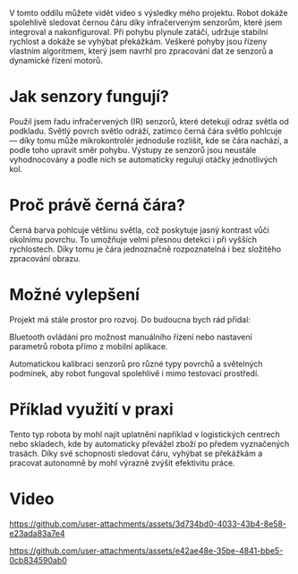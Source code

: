 V tomto oddílu můžete vidět video s výsledky mého projektu. Robot dokáže spolehlivě sledovat černou čáru díky infračerveným senzorům, které jsem integroval a nakonfiguroval. Při pohybu plynule zatáčí, udržuje stabilní rychlost a dokáže se vyhýbat překážkám. Veškeré pohyby jsou řízeny vlastním algoritmem, který jsem navrhl pro zpracování dat ze senzorů a dynamické řízení motorů.

# Jak senzory fungují?
Použil jsem řadu infračervených (IR) senzorů, které detekují odraz světla od podkladu. Světlý povrch světlo odráží, zatímco černá čára světlo pohlcuje — díky tomu může mikrokontrolér jednoduše rozlišit, kde se čára nachází, a podle toho upravit směr pohybu. Výstupy ze senzorů jsou neustále vyhodnocovány a podle nich se automaticky regulují otáčky jednotlivých kol.

# Proč právě černá čára?
Černá barva pohlcuje většinu světla, což poskytuje jasný kontrast vůči okolnímu povrchu. To umožňuje velmi přesnou detekci i při vyšších rychlostech. Díky tomu je čára jednoznačně rozpoznatelná i bez složitého zpracování obrazu.

# Možné vylepšení
Projekt má stále prostor pro rozvoj. Do budoucna bych rád přidal:

Bluetooth ovládání pro možnost manuálního řízení nebo nastavení parametrů robota přímo z mobilní aplikace.

Automatickou kalibraci senzorů pro různé typy povrchů a světelných podmínek, aby robot fungoval spolehlivě i mimo testovací prostředí.

# Příklad využití v praxi
Tento typ robota by mohl najít uplatnění například v logistických centrech nebo skladech, kde by automaticky převážel zboží po předem vyznačených trasách. Díky své schopnosti sledovat čáru, vyhýbat se překážkám a pracovat autonomně by mohl výrazně zvýšit efektivitu práce.

# Video


https://github.com/user-attachments/assets/3d734bd0-4033-43b4-8e58-e23ada83a7e4



https://github.com/user-attachments/assets/e42ae48e-35be-4841-bbe5-0cb834590ab0

